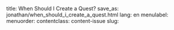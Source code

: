 title: When Should I Create a Quest?
save_as: jonathan/when_should_i_create_a_quest.html
lang: en
menulabel:
menuorder:
contentclass: content-issue
slug:

